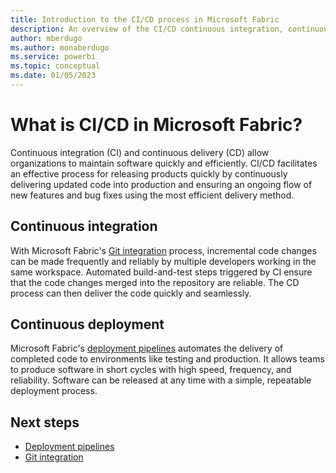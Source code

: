 ```yaml
---
title: Introduction to the CI/CD process in Microsoft Fabric 
description: An overview of the CI/CD continuous integration, continuous deployment process in Microsoft Fabric.
author: mberdugo
ms.author: monaberdugo
ms.service: powerbi
ms.topic: conceptual
ms.date: 01/05/2023
---
```


# What is CI/CD in Microsoft Fabric?

Continuous integration (CI) and continuous delivery (CD) allow organizations to maintain software quickly and efficiently. CI/CD facilitates an effective process for releasing products quickly by continuously delivering updated code into production and ensuring an ongoing flow of new features and bug fixes using the most efficient delivery method.

## Continuous integration

With Microsoft Fabric's [Git integration](./git-integration/git-integration-overview.md) process, incremental code changes can be made frequently and reliably by multiple developers working in the same workspace. Automated build-and-test steps triggered by CI ensure that the code changes merged into the repository are reliable. The CD process can then deliver the code quickly and seamlessly.

## Continuous deployment

Microsoft Fabric's [deployment pipelines](./deployment-pipelines/deployment-pipelines-overview.md) automates the delivery of completed code to environments like testing and production. It allows teams to produce software in short cycles with high speed, frequency, and reliability. Software can be released at any time with a simple, repeatable deployment process.

## Next steps

* [Deployment pipelines](./deployment-pipelines/deployment-pipelines-overview.md)
* [Git integration](./git-integration/git-integration-overview.md)
